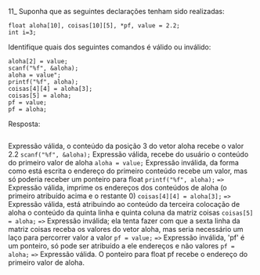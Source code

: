 11_ Suponha que as seguintes declarações tenham sido realizadas:

```
float aloha[10], coisas[10][5], *pf, value = 2.2;
int i=3;
```
Identifique quais dos seguintes comandos é válido ou inválido:
```
aloha[2] = value;
scanf("%f", &aloha);
aloha = value";
printf("%f", aloha);
coisas[4][4] = aloha[3];
coisas[5] = aloha;
pf = value;
pf = aloha;
```
Resposta:

```aloha[2] = value;
```
Expressão válida, o conteúdo da posição 3 do vetor aloha recebe o valor 2.2
```scanf("%f", &aloha);```
Expressão válida, recebe do usuário o conteúdo do primeiro valor de aloha
`aloha = value;`
Expressão inválida, da forma como está escrita o endereço do primeiro conteúdo recebe um valor, mas só poderia receber um ponteiro para float
`printf("%f", aloha);` `=>` Expressão válida, imprime os endereços dos conteúdos de aloha (o primeiro atribuído acima e o restante 0)
`coisas[4][4] = aloha[3];` `=>` Expressão válida, está atribuindo ao conteúdo da terceira colocação de aloha o conteúdo da quinta linha e quinta coluna da matriz coisas
`coisas[5] = aloha;` `=>` Expressão inválida; ela tenta fazer com que a sexta linha da matriz coisas receba os valores do vetor aloha, mas seria necessário um laço para percorrer valor a valor
`pf = value;` `=>` Expressão inválida, 'pf' é um ponteiro, só pode ser atribuído a ele endereços e não valores
`pf = aloha;` `=>` Expressão válida. O ponteiro para float pf recebe o endereço do primeiro valor de aloha.
